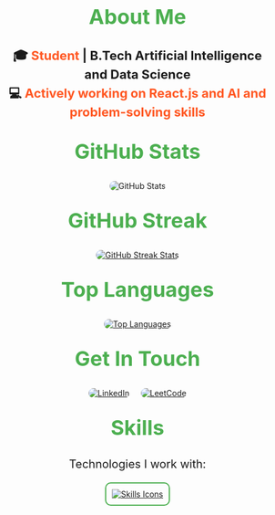 
<div style="text-align: center; padding: 20px;">
  <!-- About Me Section -->
  <h2 style="font-size: 36px; font-weight: bold; margin: 30px 0; color: #4CAF50;">About Me</h2>
  <p style="font-size: 22px; font-weight: bold; line-height: 1.5;">
    🎓 <span style="color: #FF5722;">Student</span> | B.Tech Artificial Intelligence and Data Science<br>
    💻 <span style="color: #FF5722;">Actively working on React.js and  AI and problem-solving skills</span>
  </p>

  <!-- GitHub Stats Section -->
  <h2 style="font-size: 36px; font-weight: bold; margin: 30px 0; color: #4CAF50;">GitHub Stats</h2>
  <div style="display: flex; justify-content: center; flex-wrap: wrap; gap: 20px; margin: 20px 0;">
    <img src="https://github-readme-stats.vercel.app/api?username=SANDHOSH02&theme=blue_navy&show_icons=true" alt="GitHub Stats" style="max-width: 100%; height: auto; border-radius: 10px;">
  </div>
<!-- GitHub Streak Stats Section -->
<h2 style="font-size: 36px; font-weight: bold; margin: 30px 0; color: #4CAF50;">GitHub Streak</h2>
<div style="display: flex; justify-content: center; margin: 20px 0;">
  <a href="https://git.io/streak-stats">
    <img src="https://streak-stats.demolab.com?user=SANDHOSH02&theme=blue_navy" alt="GitHub Streak Stats" style="border-radius: 10px;">
  </a>
</div>





  <!-- Compact Top Languages Section -->
  <h2 style="font-size: 36px; font-weight: bold; margin: 30px 0; color: #4CAF50;">Top Languages</h2>
  <div style="display: flex; justify-content: center; margin: 20px 0;">
    <a href="https://github.com/anuraghazra/github-readme-stats">
      <img src="https://github-readme-stats.vercel.app/api/top-langs/?username=SANDHOSH02&layout=compact&theme=blue_navy" alt="Top Languages" style="max-width: 100%; height: auto; border-radius: 10px;">
    </a>
  </div>
<!-- Contact Section -->
<h2 style="font-size: 36px; font-weight: bold; margin: 30px 0; color: #4CAF50;">Get In Touch</h2>
<div style="display: flex; justify-content: center; gap: 20px;">
  <a href="https://www.linkedin.com/in/sandhosh-g-884b7b279/" target="_blank">
    <img src="https://img.icons8.com/fluent/48/000000/linkedin.png" alt="LinkedIn" style="border-radius: 10px;">
  </a>
  <a href="https://leetcode.com/u/santhoshgowravan/" target="_blank">
    <img src="https://img.icons8.com/external-tal-revivo-color-tal-revivo/48/000000/external-level-up-your-coding-skills-and-quickly-land-a-job-logo-color-tal-revivo.png" alt="LeetCode" style="border-radius: 10px;">
  </a>
</div>

  <!-- Skills Section -->
  <h2 style="font-size: 36px; font-weight: bold; margin: 30px 0; color: #4CAF50;">Skills</h2>
  <p style="font-size: 20px; margin-bottom: 20px;">Technologies I work with:</p>
  <a href="https://skillicons.dev" style="display: inline-block;">
    <img src="https://skillicons.dev/icons?i=html,css,js,react,python,mongodb,git,github,mysql,firebase,bootstrap,tailwind,vscode,sublime,vite" alt="Skills Icons" style="border-radius: 10px; border: 2px solid #4CAF50; padding: 10px; max-width: 100%; height: auto;">
  </a>

  <!-- Trophies Section -->
  



</div>
